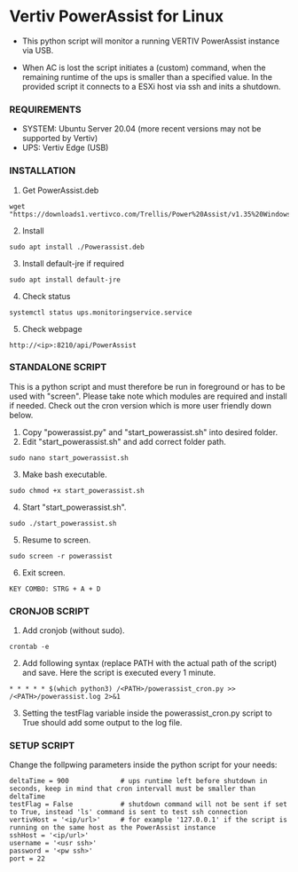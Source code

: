 # Vertiv PowerAssist for Linux
- This python script will monitor a running VERTIV PowerAssist instance via USB.

- When AC is lost the script initiates a (custom) command, when the remaining runtime of the ups is smaller than a specified value. In the provided script it connects to a ESXi host via ssh and inits a shutdown.

### REQUIREMENTS
- SYSTEM: Ubuntu Server 20.04 (more recent versions may not be supported by Vertiv)
- UPS: Vertiv Edge (USB)

### INSTALLATION
1) Get PowerAssist.deb
```
wget "https://downloads1.vertivco.com/Trellis/Power%20Assist/v1.35%20Windows%20v1.25%20Linux%20August%202021/Power%20Assist%20Linux%201.25.zip"
```
  
2) Install
```
sudo apt install ./Powerassist.deb
```

3) Install default-jre if required
```
sudo apt install default-jre
```
  
4) Check status
```
systemctl status ups.monitoringservice.service
```
  
5) Check webpage
```
http://<ip>:8210/api/PowerAssist
```

### STANDALONE SCRIPT
This is a python script and must therefore be run in foreground or has to be used with "screen". Please take note which modules are required and install if needed. Check out the cron version which is more user friendly down below.

1) Copy "powerassist.py" and "start_powerassist.sh" into desired folder.
2) Edit "start_powerassist.sh" and add correct folder path.
```
sudo nano start_powerassist.sh
```
3) Make bash executable.
```
sudo chmod +x start_powerassist.sh
```
4) Start "start_powerassist.sh".
```
sudo ./start_powerassist.sh
```
5) Resume to screen.
```
sudo screen -r powerassist
```
6) Exit screen.
```
KEY COMBO: STRG + A + D
```

### CRONJOB SCRIPT
1) Add cronjob (without sudo).
```
crontab -e
```
2) Add following syntax (replace PATH with the actual path of the script) and save. Here the script is executed every 1 minute.
```
* * * * * $(which python3) /<PATH>/powerassist_cron.py >> /<PATH>/powerassist.log 2>&1
```
3) Setting the testFlag variable inside the powerassist_cron.py script to True should add some output to the log file.


### SETUP SCRIPT
Change the follpwing parameters inside the python script for your needs:
```
deltaTime = 900             # ups runtime left before shutdown in seconds, keep in mind that cron intervall must be smaller than deltaTime
testFlag = False            # shutdown command will not be sent if set to True, instead 'ls' command is sent to test ssh connection
vertivHost = '<ip/url>'     # for example '127.0.0.1' if the script is running on the same host as the PowerAssist instance
sshHost = '<ip/url>'
username = '<usr ssh>'
password = '<pw ssh>'
port = 22
```
